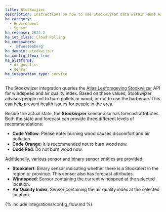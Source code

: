 ```yaml
---
title: Stookwijzer
description: Instructions on how to use Stookwijzer data within Home Assistant
ha_category:
  - Environment
  - Sensor
ha_release: 2023.2
ha_iot_class: Cloud Polling
ha_codeowners:
  - '@fwestenberg'
ha_domain: stookwijzer
ha_config_flow: true
ha_platforms:
  - diagnostics
  - sensor
ha_integration_type: service
---
```


The Stookwijzer integration queries the [Atlas Leefomgeving Stookwijzer](https://www.atlasleefomgeving.nl/stookwijzer) API for windspeed and air quality index. Based on these values, Stookwijzer advises people not to burn pallets or wood, or not to use the barbecue. This can help prevent health issues for people in the area.

Beside the actual state, the **Stookwijzer** sensor also has forecast attributes.
Both the state and forecast can provide three different levels of recommendations:

- **Code Yellow**: Please note: burning wood causes discomfort and air pollution.
- **Code Orange**: It is recommended not to burn wood now.
- **Code Red**: Do not burn wood now.

Additionally, various sensor and binary sensor entities are provided:

- **Stookalert**: Binary sensor indicating whether there is a Stookalert in the region or province. This sensor also has forecast attributes.
- **Windspeed**: Sensor containing the current windspeed at the selected location.
- **Air Quality Index**: Sensor containing the air quality index at the selected location.

{% include integrations/config_flow.md %}
